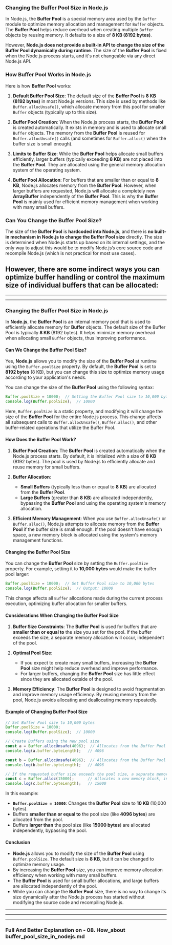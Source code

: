 ### **Changing the Buffer Pool Size in Node.js**

In Node.js, the **Buffer Pool** is a special memory area used by the `Buffer` module to optimize memory allocation and management for `Buffer` objects. The **Buffer Pool** helps reduce overhead when creating multiple `Buffer` objects by reusing memory. It defaults to a size of **8 KB (8192 bytes)**.

However, **Node.js does not provide a built-in API to change the size of the Buffer Pool dynamically during runtime**. The size of the **Buffer Pool** is fixed when the Node.js process starts, and it's not changeable via any direct Node.js API.

### **How Buffer Pool Works in Node.js**
Here is how **Buffer Pool** works:

1. **Default Buffer Pool Size**:
   The default size of the **Buffer Pool** is **8 KB (8192 bytes)** in most Node.js versions. This size is used by methods like `Buffer.allocUnsafe()`, which allocate memory from this pool for smaller `Buffer` objects (typically up to this size).

2. **Buffer Pool Creation**:
   When the Node.js process starts, the **Buffer Pool** is created automatically. It exists in memory and is used to allocate small `Buffer` objects. The memory from the **Buffer Pool** is reused for `Buffer.allocUnsafe()` calls (and sometimes for `Buffer.alloc()` when the buffer size is small enough).

3. **Limits to Buffer Size**:
   While the **Buffer Pool** helps allocate small buffers efficiently, larger buffers (typically exceeding **8 KB**) are not placed into the **Buffer Pool**. They are allocated using the general memory allocation system of the operating system.

4. **Buffer Pool Allocation**:
   For buffers that are smaller than or equal to **8 KB**, Node.js allocates memory from the **Buffer Pool**. However, when larger buffers are requested, Node.js will allocate a completely new **ArrayBuffer** independently of the **Buffer Pool**. This is why the **Buffer Pool** is mainly used for efficient memory management when working with many small buffers.

### **Can You Change the Buffer Pool Size?**

The size of the **Buffer Pool** is **hardcoded into Node.js**, and there is **no built-in mechanism in Node.js to change the Buffer Pool size** directly. The size is determined when Node.js starts up based on its internal settings, and the only way to adjust this would be to modify Node.js’s core source code and recompile Node.js (which is not practical for most use cases).

However, there are some indirect ways you can optimize buffer handling or control the maximum size of individual buffers that can be allocated:
---
---
---
### **Changing the Buffer Pool Size in Node.js**

In **Node.js**, the **Buffer Pool** is an internal memory pool that is used to efficiently allocate memory for **Buffer** objects. The default size of the Buffer Pool is typically **8 KB** (8192 bytes). It helps minimize memory overhead when allocating small `Buffer` objects, thus improving performance.

#### **Can We Change the Buffer Pool Size?**

Yes, **Node.js** allows you to modify the size of the **Buffer Pool** at runtime using the `Buffer.poolSize` property. By default, the **Buffer Pool** is set to **8192 bytes** (8 KB), but you can change this size to optimize memory usage according to your application's needs.

You can change the size of the **Buffer Pool** using the following syntax:

```javascript
Buffer.poolSize = 10000;  // Setting the Buffer Pool size to 10,000 bytes
console.log(Buffer.poolSize);  // 10000
```

Here, `Buffer.poolSize` is a static property, and modifying it will change the size of the **Buffer Pool** for the entire Node.js process. This change affects all subsequent calls to `Buffer.allocUnsafe()`, `Buffer.alloc()`, and other buffer-related operations that utilize the Buffer Pool.

#### **How Does the Buffer Pool Work?**

1. **Buffer Pool Creation**:
   The **Buffer Pool** is created automatically when the Node.js process starts. By default, it is initialized with a size of **8 KB** (8192 bytes). The pool is used by Node.js to efficiently allocate and reuse memory for small buffers.

2. **Buffer Allocation**:
   - **Small Buffers** (typically less than or equal to **8 KB**) are allocated from the **Buffer Pool**.
   - **Large Buffers** (greater than **8 KB**) are allocated independently, bypassing the **Buffer Pool** and using the operating system's memory allocation.

3. **Efficient Memory Management**:
   When you use `Buffer.allocUnsafe()` or `Buffer.alloc()`, Node.js attempts to allocate memory from the **Buffer Pool** if the buffer size is small enough. If the pool doesn't have enough space, a new memory block is allocated using the system's memory management functions.

#### **Changing the Buffer Pool Size**

You can change the **Buffer Pool** size by setting the `Buffer.poolSize` property. For example, setting it to **10,000 bytes** would make the buffer pool larger:

```javascript
Buffer.poolSize = 10000;  // Set Buffer Pool size to 10,000 bytes
console.log(Buffer.poolSize);  // Output: 10000
```

This change affects all `Buffer` allocations made during the current process execution, optimizing buffer allocation for smaller buffers.

#### **Considerations When Changing the Buffer Pool Size**

1. **Buffer Size Constraints**:
   The **Buffer Pool** is used for buffers that are **smaller than or equal to** the size you set for the pool. If the buffer exceeds the size, a separate memory allocation will occur, independent of the pool.

2. **Optimal Pool Size**:
   - If you expect to create many small buffers, increasing the **Buffer Pool** size might help reduce overhead and improve performance.
   - For larger buffers, changing the **Buffer Pool** size has little effect since they are allocated outside of the pool.

3. **Memory Efficiency**:
   The **Buffer Pool** is designed to avoid fragmentation and improve memory usage efficiency. By reusing memory from the pool, Node.js avoids allocating and deallocating memory repeatedly.

#### **Example of Changing Buffer Pool Size**

```javascript
// Set Buffer Pool size to 10,000 bytes
Buffer.poolSize = 10000;
console.log(Buffer.poolSize);  // 10000

// Create Buffers using the new pool size
const a = Buffer.allocUnsafe(4096);  // Allocates from the Buffer Pool (if conditions are met)
console.log(a.buffer.byteLength);   // 4096

const b = Buffer.allocUnsafe(4096);  // Allocates from the Buffer Pool (if conditions are met)
console.log(b.buffer.byteLength);   // 4096

// If the requested buffer size exceeds the pool size, a separate memory block will be allocated
const c = Buffer.alloc(15000);      // Allocates a new memory block, independent of the pool
console.log(c.buffer.byteLength);   // 15000
```

In this example:
- **`Buffer.poolSize = 10000`**: Changes the **Buffer Pool** size to **10 KB** (10,000 bytes).
- Buffers **smaller than or equal to** the pool size (like **4096 bytes**) are allocated from the pool.
- Buffers **larger than** the pool size (like **15000 bytes**) are allocated independently, bypassing the pool.

#### **Conclusion**

- **Node.js** allows you to modify the size of the **Buffer Pool** using `Buffer.poolSize`. The default size is **8 KB**, but it can be changed to optimize memory usage.
- By increasing the **Buffer Pool** size, you can improve memory allocation efficiency when working with many small buffers.
- The **Buffer Pool** is used for small buffer allocations, and large buffers are allocated independently of the pool.
- While you can change the **Buffer Pool** size, there is no way to change its size dynamically after the Node.js process has started without modifying the source code and recompiling Node.js.
---
---
---
### **Full And Better Explanation on - 08. How_about buffer_pool_size_in_nodejs.md**